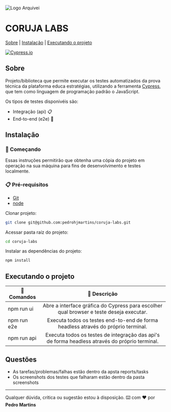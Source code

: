 ![Logo Arquivei](https://media-exp1.licdn.com/dms/image/C4D0BAQEcwCdXbikiTA/company-logo_200_200/0/1585242344129?e=1633564800&v=beta&t=Cj4Bc1ncWZWM6IKj3D5mMs4IOoT9lq_CVj-Xw-KUfPo)

# CORUJA LABS

[Sobre](#sobre) | [Instalação](#instalação) | [Executando o projeto](#executando-o-projeto) 

[![Cypress.io](https://img.shields.io/badge/tested%20with-Cypress-04C38E.svg)](https://www.cypress.io/)

## Sobre

Projeto/biblioteca que permite executar os testes automatizados da prova técnica da plataforma educa estratégias, utilizando a ferramenta [Cypress](https://www.cypress.io/), que tem como linguagem de programação padrão o JavaScript.

Os tipos de testes disponivéis são:

- Integração (api) 📋
- End-to-end (e2e) 👥

## Instalação

### 🚀 Começando

Essas instruções permitirão que obtenha uma cópia do projeto em operação na sua máquina para fins de desenvolvimento e testes localmente.

### 📋 Pré-requisitos

- [Git](https://git-scm.com/)
- [node](https://nodejs.org/en/download/)

Clonar projeto:

```sh
git clone git@github.com:pedrohjmartins/coruja-labs.git
```

Acessar pasta raíz do projeto:

```sh
cd coruja-labs
```

Instalar as dependências do projeto:

```sh
npm install
```

## Executando o projeto

| 🔡 Comandos          |                                        📝 Descrição                                                          |
| -------------         |       :----------------------------------------------------------------------------------------:             |
| npm run ui            |  Abre a interface gráfica do Cypress para escolher qual browser e teste deseja executar.                     |
| npm run e2e           |              Executa todos os testes end-to-end de forma headless através do próprio terminal.               |
| npm run api           |        Executa todos os testes de integração das api's de forma headless através do próprio terminal.        |


## Questões
 - As tarefas/problemas/falhas estão dentro da apsta reports/tasks
 - Os screenshots dos testes que falharam estão dentro da pasta screenshots


---


Qualquer dúvida, crítica ou sugestão estou à disposição.
⌨️ com ❤️ por **Pedro Martins**
